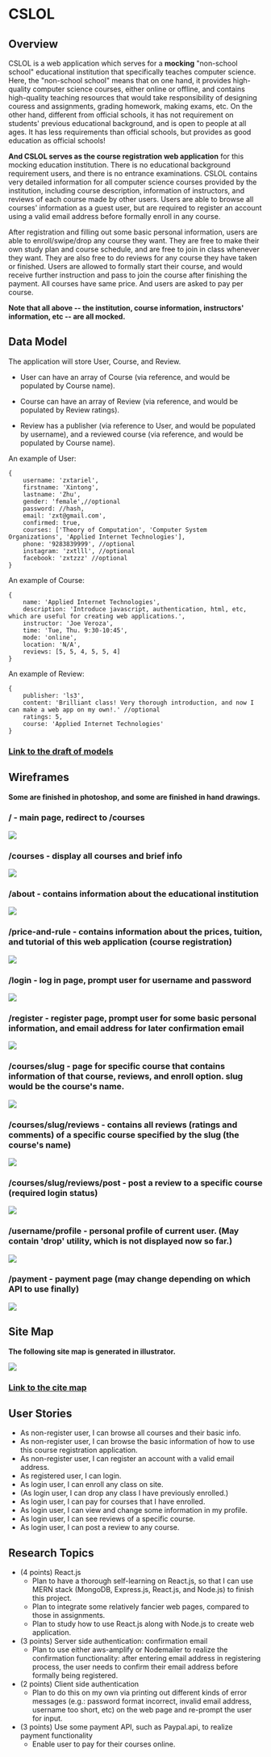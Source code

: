 # CSLOL

## Overview
CSLOL is a web application which serves for a **mocking** "non-school school" educational institution that specifically teaches computer science. Here, the "non-school school" means that on one hand, it provides high-quality computer science courses, either online or offline, and contains high-quality teaching resources that would take responsibility of designing couress and assignments, grading homework, making exams, etc. On the other hand, different from official schools, it has not requirement on students' previous educational background, and is open to people at all ages. It has less requirements than official schools, but provides as good education as official schools!

**And CSLOL serves as the course registration web application** for this mocking education institution. There is no educational background requirement users, and there is no entrance examinations. CSLOL contains very detailed information for all computer science courses provided by the institution, including course description, information of instructors, and reviews of each course made by other users. Users are able to browse all courses' information as a guest user, but are required to register an account using a valid email address before formally enroll in any course. 

After registration and filling out some basic personal information, users are able to enroll/swipe/drop any course they want. They are free to make their own study plan and course schedule, and are free to join in class whenever they want. They are also free to do reviews for any course they have taken or finished. Users are allowed to formally start their course, and would receive further instruction and pass to join the course after finishing the payment. All courses have same price. And users are asked to pay per course. 

**Note that all above -- the institution, course information, instructors' information, etc -- are all mocked.**

## Data Model
The application will store User, Course, and Review.

* User can have an array of Course (via reference, and would be populated by Course name).

* Course can have an array of Review (via reference, and would be populated by Review ratings).

* Review has a publisher (via reference to User, and would be populated by username), and a reviewed course (via reference, and would be populated by Course name).

An example of User:

```
{
    username: 'zxtariel',  
    firstname: 'Xintong',
    lastname: 'Zhu',
    gender: 'female',//optional
    password: //hash,
    email: 'zxt@gmail.com',
    confirmed: true,
    courses: ['Theory of Computation', 'Computer System Organizations', 'Applied Internet Technologies'],
    phone: '9283839999', //optional
    instagram: 'zxtlll', //optional
    facebook: 'zxtzzz' //optional
}
```

An example of Course:

```
{
    name: 'Applied Internet Technologies',
    description: 'Introduce javascript, authentication, html, etc, which are useful for creating web applications.',
    instructor: 'Joe Veroza',
    time: 'Tue, Thu. 9:30-10:45',
    mode: 'online',
    location: 'N/A',
    reviews: [5, 5, 4, 5, 5, 4]
}
```

An example of Review:

```
{
    publisher: 'ls3',
    content: 'Brilliant class! Very thorough introduction, and now I can make a web app on my own!.' //optional
    ratings: 5,
    course: 'Applied Internet Technologies'
}
```

### [Link to the draft of models](./backend/models)

## Wireframes

**Some are finished in photoshop, and some are finished in hand drawings.**

### / - main page, redirect to /courses

![](./documentation/course.png)

### /courses - display all courses and brief info

![](./documentation/course.png)

### /about - contains information about the educational institution

![](./documentation/about.png)

### /price-and-rule - contains information about the prices, tuition, and tutorial of this web application (course registration)

![](./documentation/price&rule.png)

### /login - log in page, prompt user for username and password

![](./documentation/login.png)

### /register - register page, prompt user for some basic personal information, and email address for later confirmation email

![](./documentation/register.png)

### /courses/slug - page for specific course that contains information of that course, reviews, and enroll option. slug would be the course's name.

![](./documentation/specificCourse.png)

### /courses/slug/reviews - contains all reviews (ratings and comments) of a specific course specified by the slug (the course's name)

![](./documentation/overallRating.png)

### /courses/slug/reviews/post - post a review to a specific course (required login status)

![](./documentation/review.png)

### /username/profile - personal profile of current user. (May contain 'drop' utility, which is not displayed now so far.)

![](./documentation/profile.png)

### /payment - payment page (may change depending on which API to use finally)

![](./documentation/payment.png)

## Site Map
**The following site map is generated in illustrator.**

![](./documentation/siteMap.png)

### [Link to the cite map](./documentation/siteMap.pdf)

## User Stories
* As non-register user, I can browse all courses and their basic info.
* As non-register user, I can browse the basic information of how to use this course registration application.
* As non-register user, I can register an account with a valid email address.
* As registered user, I can login.
* As login user, I can enroll any class on site.
* (As login user, I can drop any class I have previously enrolled.)
* As login user, I can pay for courses that I have enrolled.
* As login user, I can view and change some information in my profile.
* As login user, I can see reviews of a specific course.
* As login user, I can post a review to any course.

## Research Topics
* (4 points) React.js
    * Plan to have a thorough self-learning on React.js, so that I can use MERN stack (MongoDB, Express.js, React.js, and Node.js) to finish this project.
    * Plan to integrate some relatively fancier web pages, compared to those in assignments.
    * Plan to study how to use React.js along with Node.js to create web application.
* (3 points) Server side authentication: confirmation email
    * Plan to use either aws-amplify or Nodemailer to realize the confirmation functionality: after entering email address in registering process, the user needs to confirm their email address before formally being registered.
* (2 points) Client side authentication
    * Plan to do this on my own via printing out different kinds of error messages (e.g.: password format incorrect, invalid email address, username too short, etc) on the web page and re-prompt the user for input.
* (3 points) Use some payment API, such as Paypal.api, to realize payment functionality
    * Enable user to pay for their courses online.
